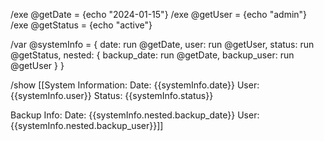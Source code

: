 /exe @getDate = {echo "2024-01-15"}
/exe @getUser = {echo "admin"}
/exe @getStatus = {echo "active"}

/var @systemInfo = {
date: run @getDate,
user: run @getUser,
status: run @getStatus,
nested: {
backup_date: run @getDate,
backup_user: run @getUser
  }
}

/show [[System Information:
Date: {{systemInfo.date}}
User: {{systemInfo.user}}
Status: {{systemInfo.status}}

Backup Info:
Date: {{systemInfo.nested.backup_date}}
User: {{systemInfo.nested.backup_user}}]]